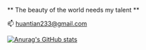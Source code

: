 ** The beauty of the world needs my talent **

📫 huantian233@gmail.com
    
[![Anurag's GitHub stats](https://github-readme-stats.vercel.app/api?username=yewlne)](https://github.com/anuraghazra/github-readme-stats)